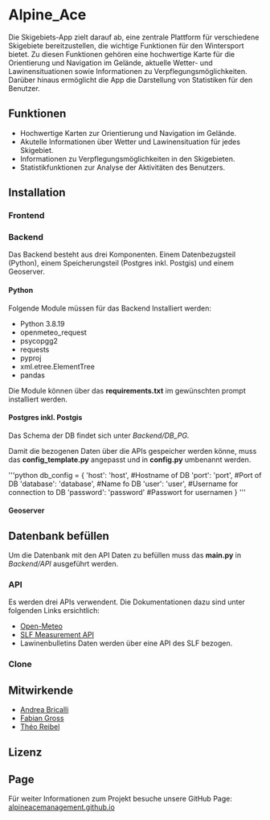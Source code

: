 # Alpine_Ace
Die Skigebiets-App zielt darauf ab, eine zentrale Plattform für verschiedene Skigebiete bereitzustellen, die wichtige Funktionen für den Wintersport bietet. Zu diesen Funktionen gehören eine hochwertige Karte für die Orientierung und Navigation im Gelände, aktuelle Wetter- und Lawinensituationen sowie Informationen zu Verpflegungsmöglichkeiten. Darüber hinaus ermöglicht die App die Darstellung von Statistiken für den Benutzer.

## Funktionen

- Hochwertige Karten zur Orientierung und Navigation im Gelände.
- Akutelle Informationen über Wetter und Lawinensituation für jedes Skigebiet.
- Informationen zu Verpflegungsmöglichkeiten in den Skigebieten.
- Statistikfunktionen zur Analyse der Aktivitäten des Benutzers.

## Installation

### Frontend


### Backend
Das Backend besteht aus drei Komponenten. Einem Datenbezugsteil (Python),  einem Speicherungsteil (Postgres inkl. Postgis) und einem Geoserver.

#### Python

Folgende Module müssen für das Backend Installiert werden:

- Python 3.8.19
- openmeteo_request
- psycopgg2
- requests
- pyproj
- xml.etree.ElementTree
- pandas

Die Module können über das __requirements.txt__ im gewünschten prompt installiert werden.

#### Postgres inkl. Postgis

Das Schema der DB findet sich unter *Backend/DB_PG.* 

Damit die bezogenen Daten über die APIs gespeicher werden könne, muss das __config_template.py__ angepasst und in __config.py__ umbenannt werden.

'''python
db_config = {
    'host': 'host', #Hostname of DB
    'port': 'port', #Port of DB
    'database': 'database', #Name fo DB
    'user': 'user', #Username for connection to DB
    'password': 'password'  #Passwort for usernamen
}
'''

#### Geoserver


## Datenbank befüllen
Um die Datenbank mit den API Daten zu befüllen muss das __main.py__ in *Backend/API* ausgeführt werden.


### API
Es werden drei APIs verwendent. Die Dokumentationen dazu sind unter folgenden Links ersichtlich:
- [Open-Meteo](https://open-meteo.com/en/docs)
- [SLF Measurement API](https://measurement-api.slf.ch/)
- Lawinenbulletins Daten werden über eine API des SLF bezogen.

### Clone



## Mitwirkende
* [Andrea Bricalli](https://github.com/AJPB4133)
* [Fabian Gross](https://github.com/loopercamera)
* [Théo Reibel](https://github.com/TheoR14)


## Lizenz





## Page
Für weiter Informationen zum Projekt besuche unsere GitHub Page:
[alpineacemanagement.github.io](https://alpineacemanagement.github.io/Alpine_Ace/)
